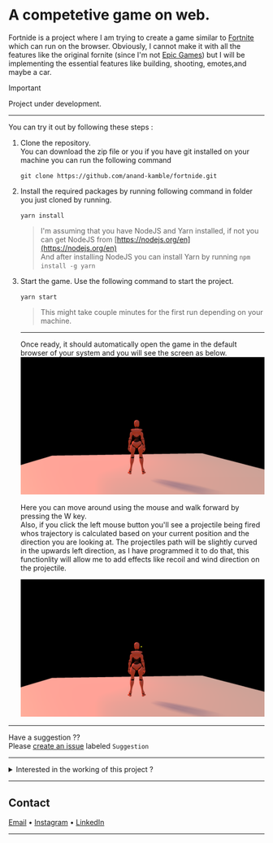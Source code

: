 # A competetive game on web.

Fortnide is a project where I am trying to create a game similar to [Fortnite](https://www.fortnite.com/) which can run on the browser. Obviously, I cannot make it with all the features like the original fornite (since I'm not [Epic Games](https://www.epicgames.com/site/en-US/home)) but I will be implementing the essential features like building, shooting, emotes,and maybe a car.

> [!IMPORTANT]
> Project under development.

---

You can try it out by following these steps :

1. Clone the repository.  
   You can download the zip file or you if you have git installed on your machine you can run the following command

   ```
   git clone https://github.com/anand-kamble/fortnide.git
   ```

2. Install the required packages by running following command in folder you just cloned by running.

   ```
   yarn install
   ```

   > I'm assuming that you have NodeJS and Yarn installed, if not you can get NodeJS from [https://nodejs.org/en](https://nodejs.org/en)  
   > And after installing NodeJS you can install Yarn by running `npm install -g yarn`

3. Start the game.
   Use the following command to start the project.

   ```
   yarn start
   ```

   > This might take couple minutes for the first run depending on your machine.

   ***

   Once ready, it should automatically open the game in the default browser of your system and you will see the screen as below.
   ![Default View](./docs/images/Default%20render.png)

   Here you can move around using the mouse and walk forward by pressing the W key.  
   Also, if you click the left mouse button you'll see a projectile being fired whos trajectory is calculated based on your current position and the direction you are looking at. The projectiles path will be slightly curved in the upwards left direction, as I have programmed it to do that, this functionlity will allow me to add effects like recoil and wind direction on the projectile.

   ![Projectile Render](./docs/images/Projectile%20Render.png)

---

Have a suggestion ??  
Please [create an issue](https://github.com/anand-kamble/fortnide/issues) labeled `Suggestion`

---

<details>
<summary>Interested in the working of this project ?</summary>
<br>

This project is divided into following parts, open the one your interested in you'll get a more detailed desrciption of how everything is put together.

[• Core](./src/core/)

[• Logger](./src/Logger/)

[• UI](./src/UI/)

</details>

---

## Contact

[Email](mailto:anandmk837@gmail.com) • [Instagram](https://www.instagram.com/anandkamble_/) • [LinkedIn](https://www.linkedin.com/in/anandmkamble/)

---

